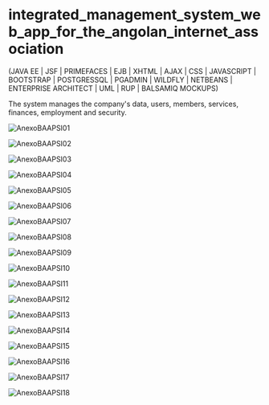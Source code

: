 # integrated_management_system_web_app_for_the_angolan_internet_association
(JAVA EE | JSF | PRIMEFACES | EJB | XHTML | AJAX | CSS | JAVASCRIPT | BOOTSTRAP | POSTGRESSQL | PGADMIN | WILDFLY | NETBEANS | ENTERPRISE ARCHITECT | UML | RUP | BALSAMIQ MOCKUPS)

The system manages the company's data, users, members, services, finances, employment and security. 

![AnexoBAAPSI01](https://github.com/jose-ambrosioo/integrated_management_system_web_app_for_the_angolan_internet_association/assets/59221796/633dbeec-6a40-4ff1-8a53-07053efe442e)

![AnexoBAAPSI02](https://github.com/jose-ambrosioo/integrated_management_system_web_app_for_the_angolan_internet_association/assets/59221796/0a424694-5cc0-4649-b622-a4f3568443d4)

![AnexoBAAPSI03](https://github.com/jose-ambrosioo/integrated_management_system_web_app_for_the_angolan_internet_association/assets/59221796/52b9a963-2a0d-4988-b585-4ac4f0595c5f)

![AnexoBAAPSI04](https://github.com/jose-ambrosioo/integrated_management_system_web_app_for_the_angolan_internet_association/assets/59221796/be225e5e-35ff-4433-86fb-df41e0114776)

![AnexoBAAPSI05](https://github.com/jose-ambrosioo/integrated_management_system_web_app_for_the_angolan_internet_association/assets/59221796/a99084b7-04dd-48ae-a664-fe9873fc3986)

![AnexoBAAPSI06](https://github.com/jose-ambrosioo/integrated_management_system_web_app_for_the_angolan_internet_association/assets/59221796/6e12211c-2323-42c5-b439-e11085668122)

![AnexoBAAPSI07](https://github.com/jose-ambrosioo/integrated_management_system_web_app_for_the_angolan_internet_association/assets/59221796/833b4acb-b219-41cf-a86a-46e99394a85d)

![AnexoBAAPSI08](https://github.com/jose-ambrosioo/integrated_management_system_web_app_for_the_angolan_internet_association/assets/59221796/4752da88-022f-4e33-9735-f72d1184de10)

![AnexoBAAPSI09](https://github.com/jose-ambrosioo/integrated_management_system_web_app_for_the_angolan_internet_association/assets/59221796/f8813f38-05eb-44a1-a38f-9847f0bed31d)

![AnexoBAAPSI10](https://github.com/jose-ambrosioo/integrated_management_system_web_app_for_the_angolan_internet_association/assets/59221796/891a9e86-0c8c-4ee3-b326-c0a4879564ba)

![AnexoBAAPSI11](https://github.com/jose-ambrosioo/integrated_management_system_web_app_for_the_angolan_internet_association/assets/59221796/4c1f36ab-fde2-4502-bb6e-e463c2e0f46e)

![AnexoBAAPSI12](https://github.com/jose-ambrosioo/integrated_management_system_web_app_for_the_angolan_internet_association/assets/59221796/b4c8e3d9-59e8-48fd-bf82-00fca8a7b50f)

![AnexoBAAPSI13](https://github.com/jose-ambrosioo/integrated_management_system_web_app_for_the_angolan_internet_association/assets/59221796/216136e8-604a-4960-8ade-e6c86764643a)

![AnexoBAAPSI14](https://github.com/jose-ambrosioo/integrated_management_system_web_app_for_the_angolan_internet_association/assets/59221796/82d1727a-0f0d-450d-9432-8732d08f8723)

![AnexoBAAPSI15](https://github.com/jose-ambrosioo/integrated_management_system_web_app_for_the_angolan_internet_association/assets/59221796/9613a403-4fa7-4e82-8b4b-6f62fba9bba7)

![AnexoBAAPSI16](https://github.com/jose-ambrosioo/integrated_management_system_web_app_for_the_angolan_internet_association/assets/59221796/d0009ce8-17bf-43c3-a931-bfe2d70cc40d)

![AnexoBAAPSI17](https://github.com/jose-ambrosioo/integrated_management_system_web_app_for_the_angolan_internet_association/assets/59221796/39bbffd0-7d89-4bda-8573-30c6a5984eef)

![AnexoBAAPSI18](https://github.com/jose-ambrosioo/integrated_management_system_web_app_for_the_angolan_internet_association/assets/59221796/5b36e19f-7cbb-453e-aeb3-54a83be45a0b)









